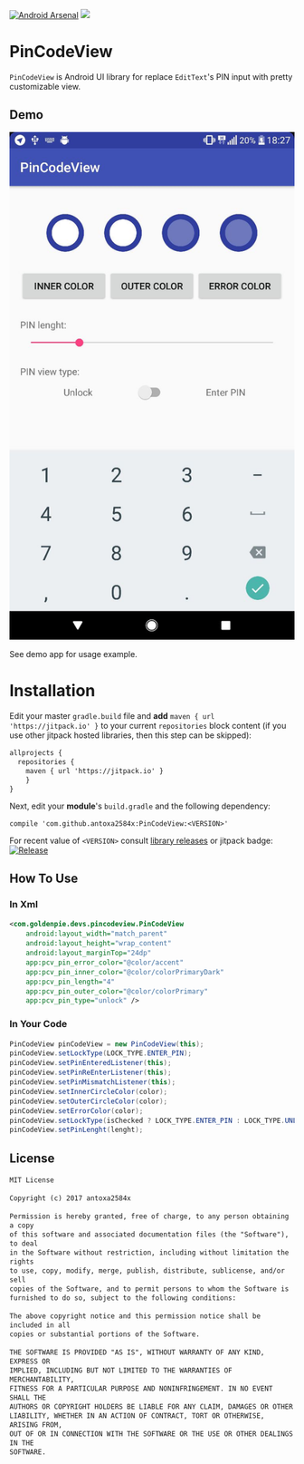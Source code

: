 [![Android Arsenal](https://img.shields.io/badge/Android%20Arsenal-PinCodeView-brightgreen.svg?style=flat)](https://android-arsenal.com/details/1/5852) [![](https://jitpack.io/v/antoxa2584x/PinCodeView.svg)](https://jitpack.io/#antoxa2584x/PinCodeView)

PinCodeView
=====================
 `PinCodeView` is Android UI library for replace `EditText`'s PIN input with pretty customizable view.

## Demo
![](images/preview.jpg)  

 See demo app for usage example.

Installation
============

 Edit your master `gradle.build` file and **add** `maven { url 'https://jitpack.io' }` to your current
 `repositories` block content (if you use other jitpack hosted libraries, then this step can be skipped):

    allprojects {
      repositories {
        maven { url 'https://jitpack.io' }
        }
    }

 Next, edit your **module**'s `build.gradle` and the following dependency:

    compile 'com.github.antoxa2584x:PinCodeView:<VERSION>'

 For recent value of `<VERSION>` consult [library releases](https://github.com/antoxa2584x/PinCodeView/releases)
 or jitpack badge: [![Release](https://jitpack.io/v/antoxa2584x/PinCodeView.svg)](https://jitpack.io/#antoxa2584x/PinCodeView/v1.0)

## How To Use
### In Xml
```xml
<com.goldenpie.devs.pincodeview.PinCodeView
    android:layout_width="match_parent"
    android:layout_height="wrap_content"
    android:layout_marginTop="24dp"
    app:pcv_pin_error_color="@color/accent"
    app:pcv_pin_inner_color="@color/colorPrimaryDark"
    app:pcv_pin_length="4"
    app:pcv_pin_outer_color="@color/colorPrimary"
    app:pcv_pin_type="unlock" />
```

### In Your Code
```java
PinCodeView pinCodeView = new PinCodeView(this);
pinCodeView.setLockType(LOCK_TYPE.ENTER_PIN);
pinCodeView.setPinEnteredListener(this);
pinCodeView.setPinReEnterListener(this);
pinCodeView.setPinMismatchListener(this);
pinCodeView.setInnerCircleColor(color);
pinCodeView.setOuterCircleColor(color);
pinCodeView.setErrorColor(color);
pinCodeView.setLockType(isChecked ? LOCK_TYPE.ENTER_PIN : LOCK_TYPE.UNLOCK);
pinCodeView.setPinLenght(lenght);
```

## License
```
MIT License

Copyright (c) 2017 antoxa2584x

Permission is hereby granted, free of charge, to any person obtaining a copy
of this software and associated documentation files (the "Software"), to deal
in the Software without restriction, including without limitation the rights
to use, copy, modify, merge, publish, distribute, sublicense, and/or sell
copies of the Software, and to permit persons to whom the Software is
furnished to do so, subject to the following conditions:

The above copyright notice and this permission notice shall be included in all
copies or substantial portions of the Software.

THE SOFTWARE IS PROVIDED "AS IS", WITHOUT WARRANTY OF ANY KIND, EXPRESS OR
IMPLIED, INCLUDING BUT NOT LIMITED TO THE WARRANTIES OF MERCHANTABILITY,
FITNESS FOR A PARTICULAR PURPOSE AND NONINFRINGEMENT. IN NO EVENT SHALL THE
AUTHORS OR COPYRIGHT HOLDERS BE LIABLE FOR ANY CLAIM, DAMAGES OR OTHER
LIABILITY, WHETHER IN AN ACTION OF CONTRACT, TORT OR OTHERWISE, ARISING FROM,
OUT OF OR IN CONNECTION WITH THE SOFTWARE OR THE USE OR OTHER DEALINGS IN THE
SOFTWARE.
```
